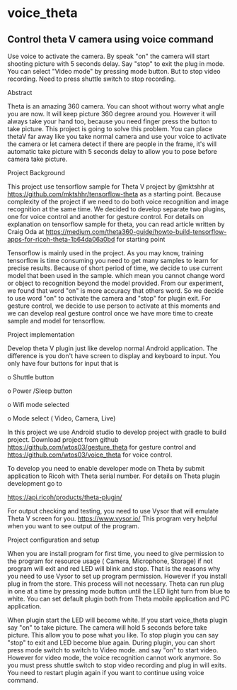 # voice_theta
Control theta V camera using voice command
-------------------------------------------
Use voice to activate the camera.  By speak "on" the camera will start shooting picture with 5 seconds delay. Say "stop" to exit the plug in mode.  You can select  "Video mode" by pressing  mode button.   But to stop video recording. Need to press shuttle switch to stop recording.


Abstract

Theta is an amazing 360 camera. You can shoot without worry what angle you are now. It will keep picture 360 degree around you. However it will always take your hand too, because you need finger press the button to take picture. This project is going to solve this problem. You can place thetaV far away like you take normal camera and use your voice to activate the camera or let camera detect if there are people in the frame, it's will automatic take picture with 5 seconds delay to allow you to pose before camera take picture.

Project Background

This project use tensorflow sample for Theta V project by @mktshhr at https://github.com/mktshhr/tensorflow-theta as a starting point. Because complexity of the project if we need to do both voice recognition and image recognition at the same time. We decided to develop separate two plugins, one for voice control and another for gesture control. For details on explanation on tensorflow sample for theta, you can read article written by Craig Oda at https://medium.com/theta360-guide/howto-build-tensorflow-apps-for-ricoh-theta-1b64da06a0bd for starting point

Tensorflow is mainly used in the project. As you may know, training tensorflow is time consuming you need to get many samples to learn for precise results. Because of short period of time, we decide to use current model that been used in the sample. which mean you cannot change word or object to recognition beyond the model provided. From our experiment, we found that word "on" is more accuracy that others word. So we decide to use word "on" to activate the camera and "stop" for plugin exit. For gesture control, we decide to use person to activate at this moments and we can develop real gesture control once we have more time to create sample and model for tensorflow.

Project implementation

Develop theta V plugin just like develop normal Android application. The difference is you don't have screen to display and keyboard to input. You only have four buttons for input that is

o Shuttle button

o Power /Sleep button

o Wifi mode selected

o Mode select ( Video, Camera, Live)

In this project we use Android studio to develop project with gradle to build project. Download project from github https://github.com/wtos03/gesture_theta for gesture control and https://github.com/wtos03/voice_theta for voice control.

To develop you need to enable developer mode on Theta by submit application to Ricoh with Theta serial number. For details on Theta plugin development go to

https://api.ricoh/products/theta-plugin/

For output checking and testing, you need to use Vysor that will emulate Theta V screen for you. https://www.vysor.io/ This program very helpful when you want to see output of the program.

Project configuration and setup

When you are install program for first time, you need to give permission to the program for resource usage ( Camera, Microphone, Storage) if not program will exit and red LED will blink and stop. That is the reasons why you need to use Vysor to set up program permission. However if you install plug in from the store. This process will not necessary. Theta can run plug in one at a time by pressing mode button until the LED light turn from blue to white. You can set default plugin both from Theta mobile application and PC application.

When plugin start the LED will become white. If you start voice_theta plugin say "on" to take picture. The camera will hold 5 seconds before take picture. This allow you to pose what you like. To stop plugin you can say "stop" to exit and LED become blue again. During plugin, you can short press mode switch to switch to Video mode. and say "on" to start video. However for video mode, the voice recognition cannot work anymore. So you must press shuttle switch to stop video recording and plug in will exits. You need to restart plugin again if you want to continue using voice command.


